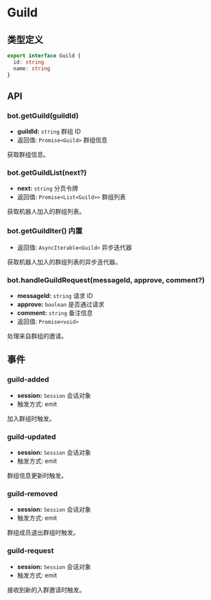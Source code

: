 # Guild

## 类型定义

```ts
export interface Guild {
  id: string
  name: string
}
```

## API

### bot.getGuild(guildId)

- **guildId:** `string` 群组 ID
- 返回值: `Promise<Guild>` 群组信息

获取群组信息。

### bot.getGuildList(next?)

- **next:** `string` 分页令牌
- 返回值: `Promise<List<Guild>>` 群组列表

获取机器人加入的群组列表。

### bot.getGuildIter() <badge>内置</badge>

- 返回值: `AsyncIterable<Guild>` 异步迭代器

获取机器人加入的群组列表的异步迭代器。

### bot.handleGuildRequest(messageId, approve, comment?)

- **messageId:** `string` 请求 ID
- **approve:** `boolean` 是否通过请求
- **comment:** `string` 备注信息
- 返回值: `Promise<void>`

处理来自群组的邀请。

## 事件

### guild-added

- **session:** `Session` 会话对象
- 触发方式: emit

加入群组时触发。

### guild-updated

- **session:** `Session` 会话对象
- 触发方式: emit

群组信息更新时触发。

### guild-removed

- **session:** `Session` 会话对象
- 触发方式: emit

群组成员退出群组时触发。

### guild-request

- **session:** `Session` 会话对象
- 触发方式: emit

接收到新的入群邀请时触发。
